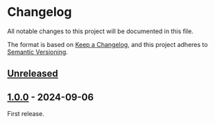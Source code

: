 # Changelog

All notable changes to this project will be documented in this file.

The format is based on [Keep a Changelog](https://keepachangelog.com/en/1.0.0/),
and this project adheres to [Semantic Versioning](https://semver.org/spec/v2.0.0.html).

## [Unreleased]

## [1.0.0] - 2024-09-06

First release.

[Unreleased]: https://github.com/grisp/grisp_update_packager/compare/1.0.0...HEAD
[1.0.0]: https://github.com/grisp/grisp_update_packager/compare/753d621f36907e3d5676cc0bf0db43276f39c5a6...1.0.0
